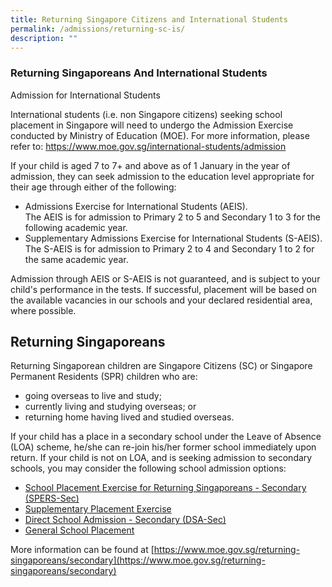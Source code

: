 ```yaml
---
title: Returning Singapore Citizens and International Students
permalink: /admissions/returning-sc-is/
description: ""
---
```


### Returning Singaporeans And International Students

Admission for International Students

International students (i.e. non Singapore citizens) seeking school placement in Singapore will need to undergo the Admission Exercise conducted by Ministry of Education (MOE). For more information, please refer to: https://www.moe.gov.sg/international-students/admission

If your child is aged 7 to 7+ and above as of 1 January in the year of admission, they can seek admission to the education level appropriate for their age through either of the following:

*   Admissions Exercise for International Students (AEIS).  
    The AEIS is for admission to Primary 2 to 5 and Secondary 1 to 3 for the following academic year.
*   Supplementary Admissions Exercise for International Students (S-AEIS).  
    The S-AEIS is for admission to Primary 2 to 4 and Secondary 1 to 2 for the same academic year.

Admission through AEIS or S-AEIS is not guaranteed, and is subject to your child's performance in the tests. If successful, placement will be based on the available vacancies in our schools and your declared residential area, where possible.

## Returning Singaporeans

Returning Singaporean children are Singapore Citizens (SC) or Singapore Permanent Residents (SPR) children who are:
*   going overseas to live and study;
*   currently living and studying overseas; or
*   returning home having lived and studied overseas.
    

If your child has a place in a secondary school under the Leave of Absence (LOA) scheme, he/she can re-join his/her former school immediately upon return. If your child is not on LOA, and is seeking admission to secondary schools, you may consider the following school admission options:
*   [School Placement Exercise for Returning Singaporeans - Secondary (SPERS-Sec)](https://www.moe.gov.sg/returning-singaporeans/secondary/spers/apply)
*   [Supplementary Placement Exercise](https://www.moe.gov.sg/returning-singaporeans/secondary/spe/apply)
*   [Direct School Admission - Secondary (DSA-Sec)](https://www.moe.gov.sg/secondary/dsa)
*   [General School Placement](https://www.moe.gov.sg/news/press-releases/20200714-2020-school-placement-exercise-for-returning-singaporeans)

More information can be found at [https://www.moe.gov.sg/returning-singaporeans/secondary](https://www.moe.gov.sg/returning-singaporeans/secondary)